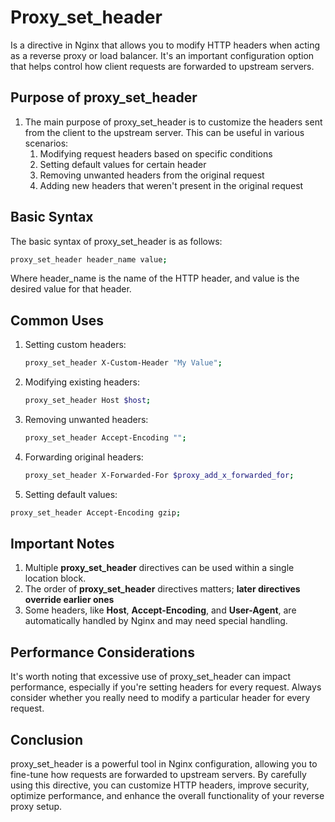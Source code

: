 # Proxy_set_header

Is a directive in Nginx that allows you to modify HTTP headers when acting as a reverse proxy or load balancer. It's an important configuration option that helps control how client requests are forwarded to upstream servers.

## Purpose of proxy_set_header

1. The main purpose of proxy_set_header is to customize the headers sent from the client to the upstream server. This can be useful in various scenarios:
   1. Modifying request headers based on specific conditions
   1. Setting default values for certain header
   1. Removing unwanted headers from the original request
   1. Adding new headers that weren't present in the original request

## Basic Syntax

The basic syntax of proxy_set_header is as follows:

```bash
proxy_set_header header_name value;
```

Where header_name is the name of the HTTP header, and value is the desired value for that header.

## Common Uses

1. Setting custom headers:

    ```bash
    proxy_set_header X-Custom-Header "My Value";
    ```

1. Modifying existing headers:

    ```bash
    proxy_set_header Host $host;
    ```

1. Removing unwanted headers:

    ```bash
    proxy_set_header Accept-Encoding "";
    ```

1. Forwarding original headers:

    ```bash
    proxy_set_header X-Forwarded-For $proxy_add_x_forwarded_for;
    ```

1. Setting default values:

```bash
proxy_set_header Accept-Encoding gzip;
```

## Important Notes

1. Multiple __proxy_set_header__ directives can be used within a single location block.
1. The order of __proxy_set_header__ directives matters; __later directives override earlier ones__
1. Some headers, like __Host__, __Accept-Encoding__, and __User-Agent__, are automatically handled by Nginx and may need special handling.

## Performance Considerations

It's worth noting that excessive use of proxy_set_header can impact performance, especially if you're setting headers for every request. Always consider whether you really need to modify a particular header for every request.

## Conclusion

proxy_set_header is a powerful tool in Nginx configuration, allowing you to fine-tune how requests are forwarded to upstream servers. By carefully using this directive, you can customize HTTP headers, improve security, optimize performance, and enhance the overall functionality of your reverse proxy setup.
